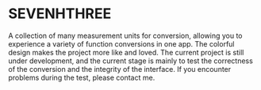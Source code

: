 # SEVENHTHREE
A collection of many measurement units for conversion, allowing you to experience a variety of function conversions in one app. The colorful design makes the project more like and loved. The current project is still under development, and the current stage is mainly to test the correctness of the conversion and the integrity of the interface. If you encounter problems during the test, please contact me.
